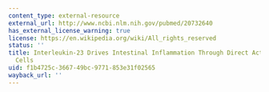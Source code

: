 ```yaml
---
content_type: external-resource
external_url: http://www.ncbi.nlm.nih.gov/pubmed/20732640
has_external_license_warning: true
license: https://en.wikipedia.org/wiki/All_rights_reserved
status: ''
title: Interleukin-23 Drives Intestinal Inflammation Through Direct Activity on T
  Cells
uid: f1b4725c-3667-49bc-9771-853e31f02565
wayback_url: ''
---
```

